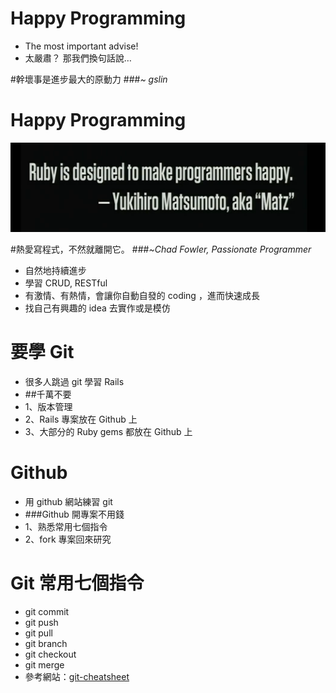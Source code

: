 <!SLIDE bullets incremental>
# Happy Programming #

* The most important advise!
* 太嚴肅？ 那我們換句話說…

<!SLIDE center>
#幹壞事是進步最大的原動力
###*~ gslin*

<!SLIDE center>
# Happy Programming #

![快樂學Ruby](matz.png)

<!SLIDE center>

#熱愛寫程式，不然就離開它。
###*~Chad Fowler, Passionate Programmer*

<!SLIDE canter bullets incremental>

* 自然地持續進步
* 學習 CRUD, RESTful
* 有激情、有熱情，會讓你自動自發的 coding ，進而快速成長
* 找自己有興趣的 idea 去實作或是模仿

<!SLIDE bullets incremental>
# 要學 Git

* 很多人跳過 git 學習 Rails
* ##千萬不要
* 1、版本管理
* 2、Rails 專案放在 Github 上
* 3、大部分的 Ruby gems 都放在 Github 上

<!SLIDE bullets incremental>
# Github

* 用 github 網站練習 git
* ###Github 開專案不用錢
* 1、熟悉常用七個指令
* 2、fork 專案回來研究

<!SLIDE bullets incremental>
# Git 常用七個指令

* git commit
* git push
* git pull
* git branch
* git checkout
* git merge
* 參考網站：[git-cheatsheet](http://www.ndpsoftware.com/git-cheatsheet.html)